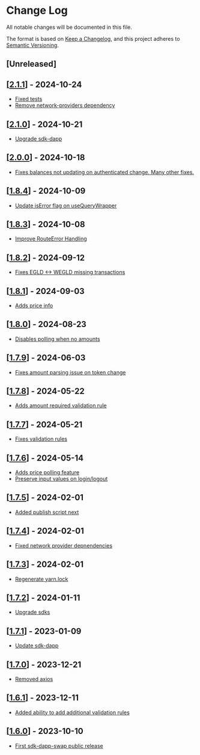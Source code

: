 # Change Log

All notable changes will be documented in this file.

The format is based on [Keep a Changelog](https://keepachangelog.com/en/1.0.0/),
and this project adheres to [Semantic Versioning](https://semver.org/spec/v2.0.0.html).

## [Unreleased]

## [[2.1.1](https://github.com/multiversx/mx-sdk-dapp-swap/pull/37)] - 2024-10-24
- [Fixed tests](https://github.com/multiversx/mx-sdk-dapp-swap/pull/37)
- [Remove network-providers dependency](https://github.com/multiversx/mx-sdk-dapp-swap/pull/35)

## [[2.1.0](https://github.com/multiversx/mx-sdk-dapp-swap/pull/34)] - 2024-10-21
- [Upgrade sdk-dapp](https://github.com/multiversx/mx-sdk-dapp-swap/pull/31)

## [[2.0.0](https://github.com/multiversx/mx-sdk-dapp-swap/pull/33)] - 2024-10-18

- [Fixes balances not updating on authenticated change. Many other fixes.](https://github.com/multiversx/mx-sdk-dapp-swap/pull/32)

## [[1.8.4](https://github.com/multiversx/mx-sdk-dapp-swap/pull/30)] - 2024-10-09

- [Update isError flag on useQueryWrapper](https://github.com/multiversx/mx-sdk-dapp-swap/pull/29)

## [[1.8.3](https://github.com/multiversx/mx-sdk-dapp-swap/pull/28)] - 2024-10-08

- [Improve RouteError Handling](https://github.com/multiversx/mx-sdk-dapp-swap/pull/27)

## [[1.8.2](https://github.com/multiversx/mx-sdk-dapp-swap/pull/26)] - 2024-09-12

- [Fixes EGLD <-> WEGLD missing transactions](https://github.com/multiversx/mx-sdk-dapp-swap/pull/26)

## [[1.8.1](https://github.com/multiversx/mx-sdk-dapp-swap/pull/25)] - 2024-09-03

- [Adds price info](https://github.com/multiversx/mx-sdk-dapp-swap/pull/25)

## [[1.8.0](https://github.com/multiversx/mx-sdk-dapp-swap/pull/24)] - 2024-08-23

- [Disables polling when no amounts](https://github.com/multiversx/mx-sdk-dapp-swap/pull/23)

## [[1.7.9](https://github.com/multiversx/mx-sdk-dapp-swap/pull/22)] - 2024-06-03

- [Fixes amount parsing issue on token change](https://github.com/multiversx/mx-sdk-dapp-swap/pull/21)

## [[1.7.8](https://github.com/multiversx/mx-sdk-dapp-swap/pull/20)] - 2024-05-22

- [Adds amount required validation rule](https://github.com/multiversx/mx-sdk-dapp-swap/pull/19)

## [[1.7.7](https://github.com/multiversx/mx-sdk-dapp-swap/pull/18)] - 2024-05-21

- [Fixes validation rules](https://github.com/multiversx/mx-sdk-dapp-swap/pull/17)

## [[1.7.6](https://github.com/multiversx/mx-sdk-dapp-swap/pull/15)] - 2024-05-14

- [Adds price polling feature](https://github.com/multiversx/mx-sdk-dapp-swap/pull/14)
- [Preserve input values on login/logout](https://github.com/multiversx/mx-sdk-dapp-swap/pull/14)

## [[1.7.5](https://github.com/multiversx/mx-sdk-dapp-swap/pull/13)] - 2024-02-01

- [Added publish script next](https://github.com/multiversx/mx-sdk-dapp-swap/pull/13)

## [[1.7.4](https://github.com/multiversx/mx-sdk-dapp-swap/pull/12)] - 2024-02-01

- [Fixed network provider depnendencies](https://github.com/multiversx/mx-sdk-dapp-swap/pull/12)

## [[1.7.3](https://github.com/multiversx/mx-sdk-dapp-swap/pull/11)] - 2024-02-01

- [Regenerate yarn.lock](https://github.com/multiversx/mx-sdk-dapp-swap/pull/11)

## [[1.7.2](https://github.com/multiversx/mx-sdk-dapp-swap/pull/10)] - 2024-01-11

- [Upgrade sdks](https://github.com/multiversx/mx-sdk-dapp-swap/pull/9)

## [[1.7.1](https://github.com/multiversx/mx-sdk-dapp-swap/pull/6)] - 2023-01-09

- [Update sdk-dapp](https://github.com/multiversx/mx-sdk-dapp-swap/pull/6)

## [[1.7.0](https://github.com/multiversx/mx-sdk-dapp-swap/pull/5)] - 2023-12-21

- [Removed axios](https://github.com/multiversx/mx-sdk-dapp-swap/pull/4)

## [[1.6.1](https://github.com/multiversx/mx-sdk-dapp-swap/pull/3)] - 2023-12-11

- [Added ability to add additional validation rules](https://github.com/multiversx/mx-sdk-dapp-swap/pull/2)

## [[1.6.0](https://github.com/multiversx/mx-sdk-dapp-swap/pull/1)] - 2023-10-10

- [First sdk-dapp-swap public release](https://github.com/multiversx/mx-sdk-dapp-swap/pull/1)
